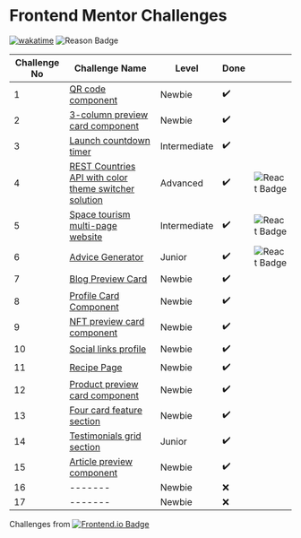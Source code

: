 # Frontend Mentor Challenges


[![wakatime](https://wakatime.com/badge/github/sumaiyakawsar/FrontendMentorsChallenges.svg)](https://wakatime.com/badge/github/sumaiyakawsar/FrontendMentorsChallenges) ![Reason Badge](https://img.shields.io/badge/Personal_Project-10b981?style=plastic)


| Challenge No | Challenge Name                                                                                                                           | Level        | Done |                                                                                                                    |
| ------------ | ---------------------------------------------------------------------------------------------------------------------------------------- | ------------ | ---- | ------------------------------------------------------------------------------------------------------------------ |
| 1            | [QR code component](https://sumaiyakawsar.github.io/FrontendMentorsChallenges/Projects/1-qr-code-component-project)                      | Newbie       | ✔️    |                                                                                                                    |
| 2            | [3-column preview card component](https://sumaiyakawsar.github.io/FrontendMentorsChallenges/Projects/2-3-column-preview-card-component/) | Newbie       | ✔️    |                                                                                                                    |
| 3            | [Launch countdown timer](https://sumaiyakawsar.github.io/FrontendMentorsChallenges/Projects/3-launch-countdown-timer/)                   | Intermediate | ✔️    |                                                                                                                    |
| 4            | [REST Countries API with color theme switcher solution](https://sumaiyakawsar.github.io/rest-api-countries-react/)                       | Advanced     | ✔️    | ![React Badge](https://img.shields.io/badge/-React-61DAFB?style=flat&labelColor=black&logo=react&logoColor=61DAFB) |
| 5            | [Space tourism multi-page website](https://sumaiyakawsar.github.io/space-tourism-website/)                                               | Intermediate | ✔️    | ![React Badge](https://img.shields.io/badge/-React-61DAFB?style=flat&labelColor=black&logo=react&logoColor=61DAFB) |
| 6            | [Advice Generator](https://sumaiyakawsar.github.io/sk-advice-generator/)                                                                 | Junior       | ✔️    | ![React Badge](https://img.shields.io/badge/-React-61DAFB?style=flat&labelColor=black&logo=react&logoColor=61DAFB) |
| 7            | [Blog Preview Card](https://sumaiyakawsar.github.io/FrontendMentorsChallenges/Projects/7-blog-preview-card)                              | Newbie       | ✔️    |                                                                                                                    |
| 8            | [Profile Card Component](https://sumaiyakawsar.github.io/FrontendMentorsChallenges/Projects/8-profile-card-component)                    | Newbie       | ✔️    |                                                                                                                    |
| 9            | [NFT preview card component](https://sumaiyakawsar.github.io/FrontendMentorsChallenges/Projects/9-nft-preview-card-component)            | Newbie       | ✔️    |                                                                                                                    |
| 10           | [Social links profile](https://sumaiyakawsar.github.io/FrontendMentorsChallenges/Projects/10-social-links-profile)                       | Newbie       | ✔️    |                                                                                                                    |
| 11           | [Recipe Page](https://sumaiyakawsar.github.io/FrontendMentorsChallenges/Projects/11-recipe-page)                                         | Newbie       | ✔️    |                                                                                                                    |
| 12           | [Product preview card component](https://sumaiyakawsar.github.io/FrontendMentorsChallenges/Projects/12-product-preview-card-component/)  | Newbie       | ✔️    |                                                                                                                    |
| 13           | [Four card feature section](https://sumaiyakawsar.github.io/FrontendMentorsChallenges/Projects/13-four-card-feature-section)             | Newbie       | ✔️    |                                                                                                                    |
| 14           | [ Testimonials grid section](https://sumaiyakawsar.github.io/FrontendMentorsChallenges/Projects/14-testimonials-grid-section)            | Junior       | ✔️    |                                                                                                                    |
| 15           | [Article preview component](https://sumaiyakawsar.github.io/FrontendMentorsChallenges/Projects/15-article-preview-component)            | Newbie       | ✔️    |                                                                                                                    |
| 16           | -------                                                                                                                                  | Newbie       | ❌    |                                                                                                                    |
| 17           | -------                                                                                                                                  | Newbie       | ❌    |

Challenges from [![Frontend.io Badge](https://img.shields.io/badge/-_Frontend.io_-3F54A3?style=plastic&labelColor=3F54A3&logo=frontend-mentor&logoColor=white&link=https://www.frontendmentor.io)](https://www.frontendmentor.io/profile/sumaiyakawsar)

 